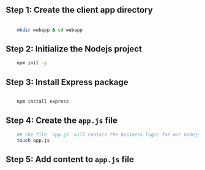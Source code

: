 
## Step 1: Create the client app directory 
```bash
    
    mkdir webapp & cd webapp

```

## Step 2: Initialize the Nodejs project

```bash
    npm init -y 
```

## Step 3:  Install Express package
```bash

    npm install express

```

## Step 4: Create the `app.js` file 
```bash
    ## The file `app.js` will contain the business logic for our nodejs Express server will reside.
    touch app.js

```

## Step 5: Add content to `app.js` file 
```bash
    
```